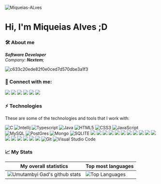 <p align="left"><img src="https://komarev.com/ghpvc/?username=Miqueias-Alveslabel&label=Profile+View" alt="Miqueias-ALves" /></p>

# Hi, I'm Miqueias Alves ;D

### 🛠 About me
<p>
  <em>
   <b>Software Developer</b><br>
   Company: <b>Nextem</b>;
  </em>  
</p>

![c633c20ede82f0e0ced7d570dbe3a1f3](https://user-images.githubusercontent.com/70382532/138322189-2db8df52-9dcb-40a0-88a8-c365466bd33d.gif)

### 👥 Connect with me:
<p align="left">
  <a href="https://www.linkedin.com/in/miqueiasalves/"><img src="https://img.shields.io/badge/Miqueias%20Alves-0077B5?style=for-the-badge&logo=linkedin&logoColor=white"/></a>
  <a href="https://www.instagram.com/miqueiascoimbra/"><img src="https://img.shields.io/badge/@miqueiascoimbra-E4405F?style=for-the-badge&logo=instagram&logoColor=white"/></a>
  <a href="mailto:de_miqueias@hotmail.com"><img src="https://img.shields.io/badge/de_miqueias@hotmail.com-0078D4?style=for-the-badge&logo=microsoft-outlook&logoColor=white"/><a>
  <a href="https://api.whatsapp.com/message/QCAVQD4PZWMXB1"><img src="https://img.shields.io/badge/WhatsApp-25D366?style=for-the-badge&logo=whatsapp&logoColor=white"/><a>
  <a href="https://www.twitter.com/@alvesmcoficial"><img src="https://img.shields.io/badge/@alvesmcoficial-1DA1F2?style=for-the-badge&logo=twitter&logoColor=white"/><a>
  <a href="#"><img src="https://img.shields.io/badge/(92) 991247015-%23039BE5.svg?&style=for-the-badge&logo=Signal&logoColor=white"/><a>
</p>

### ⚡ Technologies

These are some of the technologies and tools that I work with:

![C](https://img.shields.io/badge/C-00599C?style=for-the-badge&logo=c&logoColor=white)
![Intellij](https://img.shields.io/badge/C%2B%2B-00599C?style=for-the-badge&logo=c%2B%2B&logoColor=white)
![Typescript](https://img.shields.io/badge/TypeScript-007ACC?style=for-the-badge&logo=typescript&logoColor=white)
![Java](https://img.shields.io/badge/Java-ED8B00?style=for-the-badge&logo=java&logoColor=white)
![HTML5](https://img.shields.io/badge/HTML5-E34F26?style=for-the-badge&logo=html5&logoColor=white)
![CSS3](https://img.shields.io/badge/CSS3-1572B6?style=for-the-badge&logo=css3&logoColor=white)
![JavaScript](https://img.shields.io/badge/JavaScript-323330?style=for-the-badge&logo=javascript&logoColor=F7DF1E)
![MySQL](https://img.shields.io/badge/MySQL-00000F?style=for-the-badge&logo=mysql&logoColor=white)
![PostGres](https://img.shields.io/badge/PostgreSQL-316192?style=for-the-badge&logo=postgresql&logoColor=white)
![Mongo](https://img.shields.io/badge/MongoDB-4EA94B?style=for-the-badge&logo=mongodb&logoColor=white)
![SQLITE](https://img.shields.io/badge/SQLite-07405E?style=for-the-badge&logo=sqlite&logoColor=white)
![](https://img.shields.io/badge/PHP-777BB4?style=for-the-badge&logo=php&logoColor=white)
![](https://img.shields.io/badge/json-5E5C5C?style=for-the-badge&logo=json&logoColor=white)
![](https://img.shields.io/badge/React_Native-20232A?style=for-the-badge&logo=react&logoColor=61DAFB)
![](https://img.shields.io/badge/Node.js-339933?style=for-the-badge&logo=nodedotjs&logoColor=white)
![](https://img.shields.io/badge/npm-CB3837?style=for-the-badge&logo=npm&logoColor=white)
![](https://img.shields.io/badge/Sass-CC6699?style=for-the-badge&logo=sass&logoColor=white)
![](https://img.shields.io/badge/OpenCV-27338e?style=for-the-badge&logo=OpenCV&logoColor=white)
![](https://img.shields.io/badge/React-20232A?style=for-the-badge&logo=react&logoColor=61DAFB)
![](https://img.shields.io/badge/Bootstrap-563D7C?style=for-the-badge&logo=bootstrap&logoColor=white)
![](https://img.shields.io/badge/jQuery-0769AD?style=for-the-badge&logo=jquery&logoColor=white)
![](https://img.shields.io/badge/Laravel-FF2D20?style=for-the-badge&logo=laravel&logoColor=white)
![](https://img.shields.io/badge/Codeigniter-EF4223?style=for-the-badge&logo=codeigniter&logoColor=white)
![](https://img.shields.io/badge/firebase-ffca28?style=for-the-badge&logo=firebase&logoColor=black)
![](https://img.shields.io/badge/Insomnia-5849be?style=for-the-badge&logo=Insomnia&logoColor=white)
![](https://img.shields.io/badge/Linux-FCC624?style=for-the-badge&logo=linux&logoColor=black)
![](https://img.shields.io/badge/Android_Studio-3DDC84?style=for-the-badge&logo=android-studio&logoColor=white)
![](https://img.shields.io/badge/Trello-0052CC?style=for-the-badge&logo=trello&logoColor=white)
![Git](https://img.shields.io/badge/Git-F05032?style=for-the-badge&logo=git&logoColor=white)
![Visual Studio Code](https://img.shields.io/badge/Visual_Studio_Code-0078D4?style=for-the-badge&logo=visual%20studio%20code&logoColor=white)

### 📈 My Stats
|My overall statistics|Top most languages |
|------------------|-------------|
|![Umutambyi Gad's github stats](https://github-readme-stats.vercel.app/api?username=Miqueias-Alves&show_icons=true&hide_border=true&count_private=true&theme=tokyonight)|![Top Languages](https://github-readme-stats.vercel.app/api/top-langs/?username=Miqueias-Alves&langs_count=10&count_private=true&hide_border=true&theme=tokyonight&layout=compact)|
